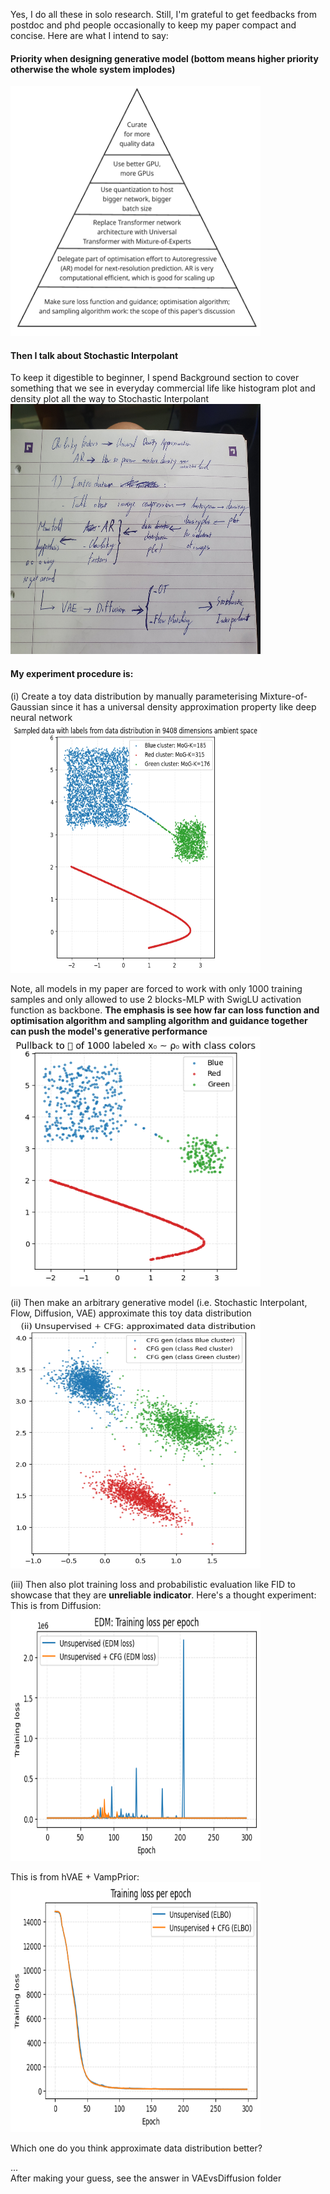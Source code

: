 Yes, I do all these in solo research. Still, I'm grateful to get feedbacks from postdoc and phd people occasionally to keep my paper compact and concise. Here are what I intend to say:

#### Priority when designing generative model (bottom means higher priority otherwise the whole system implodes)
<img src="https://github.com/nam-drun/sneak_peek_on_my_current_paper/blob/main/generative-model-design-priority.png" width="400" height="400">


#### Then I talk about Stochastic Interpolant
To keep it digestible to beginner, I spend Background section to cover something that we see in everyday commercial life like histogram plot and density plot all the way to Stochastic Interpolant <br>
<img src="https://github.com/nam-drun/sneak_peek_on_my_current_paper/blob/main/20251018_094648.jpg" width="400" height="400">


#### My experiment procedure is:
(i) Create a toy data distribution by manually parameterising Mixture-of-Gaussian since it has a universal density approximation property like deep neural network <br>
<img src="https://github.com/nam-drun/sneak_peek_on_my_current_paper/blob/main/toy-DataDistribution_unsup-guidance.png" width="400" height="400">

Note, all models in my paper are forced to work with only 1000 training samples and only allowed to use 2 blocks-MLP with SwigLU activation function as backbone. **The emphasis is see how far can loss function and optimisation algorithm and sampling algorithm and guidance together can push the model's generative performance** <br>
<img src="https://github.com/nam-drun/sneak_peek_on_my_current_paper/blob/main/unsup-guidance_what-DNN-sees.png" width="400" height="400">

(ii) Then make an arbitrary generative model (i.e. Stochastic Interpolant, Flow, Diffusion, VAE) approximate this toy data distribution <br>
<img src="https://github.com/nam-drun/sneak_peek_on_my_current_paper/blob/main/unsup-cfg_approxDataDistribution.png" width="400" height="400">

(iii) Then also plot training loss and probabilistic evaluation like FID to showcase that they are **unreliable indicator**. Here's a thought experiment: <br>
This is from Diffusion: <br>
<img src="https://github.com/nam-drun/sneak_peek_on_my_current_paper/blob/main/denoisingMatchingLoss_for_2trainings.png" width="400" height="400">

This is from hVAE + VampPrior: <br>
<img src="https://github.com/nam-drun/sneak_peek_on_my_current_paper/blob/main/elboLoss_for_2_trainings.png" width="400" height="400">

Which one do you think approximate data distribution better? <br>

...<br>
After making your guess, see the answer in VAEvsDiffusion folder
